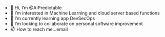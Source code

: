 - 👋 Hi, I’m @AIPredictable
- 👀 I’m interested in Machine Learning and cloud server based functions 
- 🌱 I’m currently learning app DevSecOps 
- 💞️ I’m looking to collaborate on personal software improvement 
- 📫 How to reach me...email 

<!---
AIPredictable/AIPredictable is a ✨ special ✨ repository because its `README.md` (this file) appears on your GitHub profile.
You can click the Preview link to take a look at your changes.
--->
